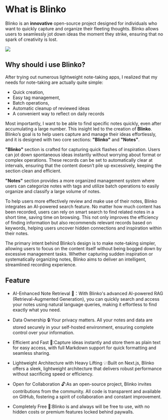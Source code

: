 # What is Blinko

Blinko is an **innovative**  open-source project designed for individuals who want to quickly capture and organize their fleeting thoughts. Blinko allows users to seamlessly jot down ideas the moment they strike, ensuring that no spark of creativity is lost.

![](/home.png)

## Why should i use Blinko?

After trying out numerous lightweight note-taking apps, I realized that my needs for note-taking are actually quite simple:
 - Quick creation, 
 - Easy tag management, 
 - Batch operations, 
 - Automatic cleanup of reviewed ideas
 - A convenient way to reflect on daily records
 
 Most importantly, I want to be able to find specific notes quickly, even after accumulating a large number. This insight led to the creation of **Blinko**. Blinko’s goal is to help users capture and manage their ideas effortlessly, and it is designed with two core sections: **"Blinko"** and **"Notes"**.

**"Blinko"** section is crafted for capturing quick flashes of inspiration. Users can jot down spontaneous ideas instantly without worrying about format or complex operations. These records can be set to automatically clear at intervals, ensuring that the content doesn’t pile up excessively, keeping the section clean and efficient.  

**"Notes"** section provides a more organized management system where users can categorize notes with tags and utilize batch operations to easily organize and classify a large volume of notes.

To help users more effectively review and make use of their notes, Blinko integrates an AI-powered search feature. No matter how much content has been recorded, users can rely on smart search to find related notes in a short time, saving time on browsing. This not only improves the efficiency of finding information but also recommends relevant records based on keywords, helping users uncover hidden connections and inspiration within their notes.

The primary intent behind Blinko’s design is to make note-taking simpler, allowing users to focus on the content itself without being bogged down by excessive management tasks. Whether capturing sudden inspiration or systematically organizing notes, Blinko aims to deliver an intelligent, streamlined recording experience.


## Feature

- AI-Enhanced Note Retrieval 🤖：With Blinko's advanced AI-powered RAG (Retrieval-Augmented Generation), you can quickly search and access your notes using natural language queries, making it effortless to find exactly what you need.

- Data Ownership 🔒:Your privacy matters. All your notes and data are stored securely in your self-hosted environment, ensuring complete control over your information.

- Efficient and Fast 🚀:Capture ideas instantly and store them as plain text for easy access, with full Markdown support for quick formatting and seamless sharing.

- Lightweight Architecture with Heavy Lifting 💡:Built on Next.js, Blinko offers a sleek, lightweight architecture that delivers robust performance without sacrificing speed or efficiency.

- Open for Collaboration 🔓:As an open-source project, Blinko invites contributions from the community. All code is transparent and available on GitHub, fostering a spirit of collaboration and constant improvement.

- Completely Free 🎉:Blinko is and always will be free to use, with no hidden costs or premium features locked behind paywalls.